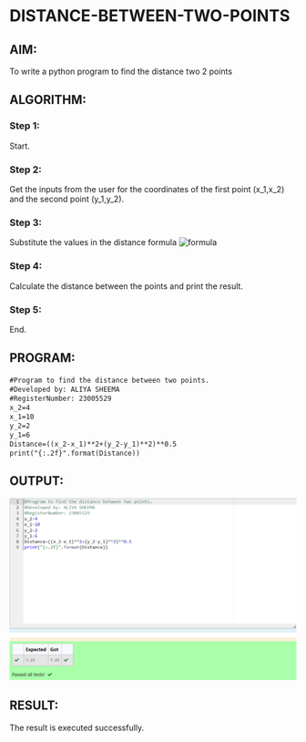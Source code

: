 # DISTANCE-BETWEEN-TWO-POINTS

## AIM:
To write a python program to find the distance two 2 points
## ALGORITHM:
### Step 1: 
Start.
### Step 2: 
Get the inputs from the user for the coordinates of the first point (x_1,x_2) and the second point (y_1,y_2).
### Step 3: 
Substitute the values in the distance formula  ![formula](/formula.JPG)
### Step 4: 
Calculate the distance between the points and print the result.
### Step 5:
End.
## PROGRAM:
``````
#Program to find the distance between two points.
#Developed by: ALIYA SHEEMA
#RegisterNumber: 23005529
x_2=4
x_1=10
y_2=2
y_1=6
Distance=((x_2-x_1)**2+(y_2-y_1)**2)**0.5
print("{:.2f}".format(Distance))
``````
## OUTPUT:
![Alt text](<Screenshot 2023-10-26 204209.png>)

## RESULT:
The result is executed successfully.
